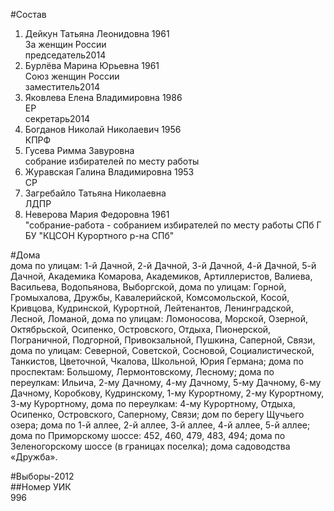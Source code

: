 #Состав  
1. Дейкун Татьяна Леонидовна 1961  
    За женщин России  
    председатель2014  
2. Бурлёва Марина Юрьевна 1961  
    Союз женщин России  
    заместитель2014  
3. Яковлева Елена Владимировна 1986  
    ЕР  
    секретарь2014  
4. Богданов Николай Николаевич 1956  
    КПРФ  
5. Гусева Римма Завуровна  
    собрание избирателей по месту работы  
6. Журавская Галина Владимировна 1953  
    СР  
7. Загребайло Татьяна Николаевна  
    ЛДПР  
8. Неверова Мария Федоровна 1961  
    "собрание-работа - собранием избирателей по месту работы СПб Г БУ "КЦСОН Курортного р-на СПб"  
  
#Дома  
дома по улицам: 1-й Дачной, 2-й Дачной, 3-й Дачной, 4-й Дачной, 5-й Дачной, Академика Комарова, Академиков, Артиллеристов, Валиева, Васильева, Водопьянова, Выборгской, дома по улицам: Горной, Громыхалова, Дружбы, Кавалерийской, Комсомольской, Косой, Кривцова, Кудринской, Курортной, Лейтенантов, Ленинградской, Лесной, Ломаной,  дома по улицам: Ломоносова, Морской, Озерной, Октябрьской, Осипенко, Островского, Отдыха, Пионерской, Пограничной, Подгорной, Привокзальной, Пушкина, Саперной, Связи,  дома по улицам: Северной, Советской, Сосновой, Социалистической, Танкистов, Цветочной, Чкалова, Школьной, Юрия Германа; дома по проспектам: Большому, Лермонтовскому, Лесному; дома по переулкам: Ильича, 2-му Дачному, 4-му Дачному, 5-му Дачному, 6-му Дачному, Коробкову, Кудринскому, 1-му Курортному, 2-му Курортному, 3-му Курортному,  дома по переулкам: 4-му Курортному, Отдыха, Осипенко, Островского, Саперному, Связи; дом по берегу Щучьего озера; дома по 1-й аллее, 2-й аллее, 3-й аллее, 4-й аллее, 5-й аллее; дома по Приморскому шоссе: 452, 460, 479, 483, 494; дома по Зеленогорскому шоссе (в границах поселка); дома садоводства «Дружба».  
  
#Выборы-2012  
##Номер УИК  
996  
